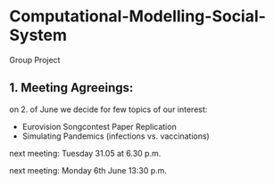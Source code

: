 # Computational-Modelling-Social-System
Group Project

## 1. Meeting Agreeings:

on 2. of June we decide for few topics of our interest:
- Eurovision Songcontest Paper Replication
- Simulating Pandemics (infections vs. vaccinations)

next meeting: Tuesday 31.05 at 6.30 p.m.

next meeting: Monday 6th June 13:30 p.m.

